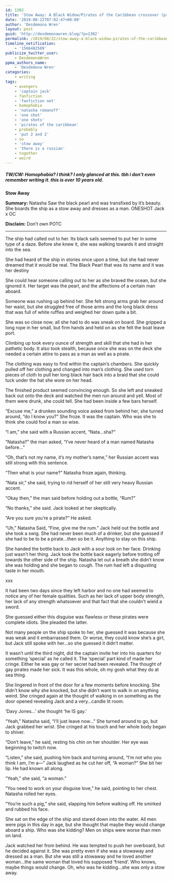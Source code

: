 ```yaml
---
id: 1302
title: 'Stow Away: A Black Widow/Pirates of the Caribbean crossover (probably)'
date: '2019-08-22T07:02:47+00:00'
author: 'Desdemona Wren'
layout: post
guid: 'http://desdemonawren.blog/?p=1302'
permalink: /2019/08/22/stow-away-a-black-widow-pirates-of-the-caribbean-crossover-probably/
timeline_notification:
    - '1566482589'
publicize_twitter_user:
    - DesdemonaWren
ppma_authors_name:
    - 'Desdemona Wren'
categories:
    - writing
tags:
    - avengers
    - 'captain jack'
    - fanfiction
    - 'fanfiction net'
    - homophobia
    - 'natasha romanoff'
    - 'one shot'
    - 'one shots'
    - 'pirates of the caribbean'
    - probably
    - 'put 2 and 2'
    - so
    - 'stow away'
    - 'there is a russian'
    - together
    - weird
---
```


##### TW/CW: Homophobia? I think? I only glanced at this. tbh i don’t even remember writing it. this is over 10 years old.

**Stow Away**

**Summary:** Natasha Saw the black pearl and was transfixed by it’s beauty. She boards the ship as a stow away and dresses as a man. ONESHOT Jack x OC

**Disclaim:** Don’t own POTC

- - - - - -

The ship had called out to her. Its black sails seemed to put her in some type of a daze. Before she knew it, she was walking towards it and straight into the sea.

She had heard of the ship in stories once upon a time, but she had never dreamed that it would be real. The Black Pearl that was its name and it was her destiny

She could hear someone calling out to her as she braved the ocean, but she ignored it. Her target was the pearl, and the affections of a certain man aboard.

Someone was rushing up behind her. She felt strong arms grab her around her waist, but she struggled free of those arms and the long black dress that was full of white ruffles and weighed her down quite a bit.

She was so close now; all she had to do was sneak on board. She gripped a long rope in her small, but firm hands and held on as she felt the boat leave port.

Climbing up took every ounce of strength and skill that she had in her pathetic body. It also took stealth, because once she was on the deck she needed a certain attire to pass as a man as well as a pirate.

The clothing was easy to find within the captain’s chambers. She quickly pulled off her clothing and changed into man’s clothing. She used torn pieces of cloth to pull her long black hair back into a braid that she could tuck under the hat she wore on her head.

The finished product seemed convincing enough. So she left and sneaked back out onto the deck and watched the men run around and yell. Most of them were drunk, she could tell. She had been inside a few bars herself.

“Excuse me,” a drunken sounding voice asked from behind her, she turned around, “do I know you?” She froze. It was the captain. Who was she to think she could fool a man so wise.

“I am,” she said with a Russian accent, “Nata…sha?”

“Natasha?” the man asked, “I’ve never heard of a man named Natasha before…”

“Oh, that’s not my name, it’s my mother’s name,” her Russian accent was still strong with this sentence.

“Then what is your name?” Natasha froze again, thinking.

“Nata sir,” she said, trying to rid herself of her still very heavy Russian accent.

“Okay then,” the man said before holding out a bottle, “Rum?”

“No thanks,” she said. Jack looked at her skeptically.

“Are you sure you’re a pirate?” He asked.

“Uh,” Natasha Said, “Fine, give me the rum.” Jack held out the bottle and she took a swig. She had never been much of a drinker, but she guessed if she had to be to be a pirate…then so be it. Anything to stay on this ship.

She handed the bottle back to Jack with a sour look on her face. Drinking just wasn’t her thing. Jack took the bottle back eagerly before trotting off towards the other side of the ship. Natasha let out a breath she didn’t know she was holding and she began to cough. The rum had left a disgusting taste in her mouth.

xxx

It had been two days since they left harbor and no one had seemed to notice any of her female qualities. Such as her lack of upper body strength, her lack of any strength whatsoever and that fact that she couldn’t wield a sword.

She guessed either this disguise was flawless or these pirates were complete idiots. She pleaded the latter.

Not many people on the ship spoke to her, she guessed it was because she was weak and it embarrassed them. Or worse, they could know she’s a girl, but Jack still spoke with her…so she guessed it didn’t matter.

It wasn’t until the third night, did the captain invite her into his quarters for something ‘special’ as he called it. The ‘special’ part kind of made her cringe. Either he was gay or her secret had been revealed. The thought of gay pirates made her sick. It was this whole, oh my gosh what they do at sea thing.

She lingered in front of the door for a few moments before knocking. She didn’t know why she knocked, but she didn’t want to walk in on anything weird. She cringed again at the thought of walking in on something as the door opened revealing Jack and a very…candle lit room.

‘Davy Jones…’ she thought ‘he IS gay.’

“Yeah,” Natasha said, “I’ll just leave now…” She turned around to go, but Jack grabbed her wrist. She cringed at his touch and her whole body began to shiver.

“Don’t leave,” he said, resting his chin on her shoulder. Her eye was beginning to twitch now.

“Listen,” she said, pushing him back and turning around, “I’m not who you think I am, I’m a—” Jack laughed as he cut her off, “A woman?” She bit her lip. He had known all along.

“Yeah,” she said, “a woman.”

“You need to work on your disguise love,” he said, pointing to her chest. Natasha rolled her eyes.

“You’re such a pig,” she said, slapping him before walking off. He smirked and rubbed his face.

She sat on the edge of the ship and stared down into the water. All men were pigs in this day in age, but she thought that maybe they would change aboard a ship. Who was she kidding? Men on ships were worse than men on land.

Jack watched her from behind. He was tempted to push her overboard, but he decided against it. She was pretty even if she was a stowaway and dressed as a man. But she was still a stowaway and he loved another woman…the same woman that loved his supposed ‘friend’. Who knows, maybe things would change. Oh, who was he kidding…she was only a stow away.
